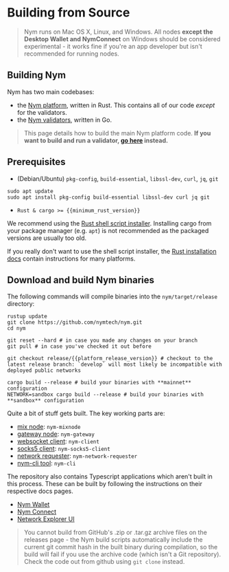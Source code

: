 # Building from Source

> Nym runs on Mac OS X, Linux, and Windows. All nodes **except the Desktop Wallet and NymConnect** on Windows should be considered experimental - it works fine if you're an app developer but isn't recommended for running nodes. 

## Building Nym
Nym has two main codebases:

- the [Nym platform](https://github.com/nymtech/nym), written in Rust. This contains all of our code _except_ for the validators.
- the [Nym validators](https://github.com/nymtech/nyxd), written in Go.

> This page details how to build the main Nym platform code. **If you want to build and run a validator, [go here](../nodes/validator-setup.md) instead.**

## Prerequisites
- (Debian/Ubuntu) `pkg-config`, `build-essential`, `libssl-dev`, `curl`, `jq`, `git`

```
sudo apt update
sudo apt install pkg-config build-essential libssl-dev curl jq git
```

- `Rust & cargo >= {{minimum_rust_version}}`

We recommend using the [Rust shell script installer](https://www.rust-lang.org/tools/install). Installing cargo from your package manager (e.g. `apt`) is not recommended as the packaged versions are usually too old.

If you really don't want to use the shell script installer, the [Rust installation docs](https://forge.rust-lang.org/infra/other-installation-methods.html) contain instructions for many platforms.

## Download and build Nym binaries
The following commands will compile binaries into the `nym/target/release` directory:

```
rustup update
git clone https://github.com/nymtech/nym.git
cd nym

git reset --hard # in case you made any changes on your branch
git pull # in case you've checked it out before

git checkout release/{{platform_release_version}} # checkout to the latest release branch: `develop` will most likely be incompatible with deployed public networks  

cargo build --release # build your binaries with **mainnet** configuration
NETWORK=sandbox cargo build --release # build your binaries with **sandbox** configuration 
```

Quite a bit of stuff gets built. The key working parts are:

* [mix node](../nodes/mix-node-setup.md): `nym-mixnode`
* [gateway node](../nodes/gateway-setup.md): `nym-gateway`
* [websocket client](../clients/websocket-client.md): `nym-client`
* [socks5 client](../clients/socks5-client.md): `nym-socks5-client`
* [network requester](../nodes/network-requester-setup.md): `nym-network-requester`
* [nym-cli tool](../tools/nym-cli.md): `nym-cli` 

The repository also contains Typescript applications which aren't built in this process. These can be built by following the instructions on their respective docs pages.  
* [Nym Wallet](../wallet/desktop-wallet.md) 
* [Nym Connect](https://nymtech.net/developers/quickstart/nymconnect-gui.html)
* [Network Explorer UI](../explorers/mixnet-explorer.md) 

> You cannot build from GitHub's .zip or .tar.gz archive files on the releases page - the Nym build scripts automatically include the current git commit hash in the built binary during compilation, so the build will fail if you use the archive code (which isn't a Git repository). Check the code out from github using `git clone` instead. 

